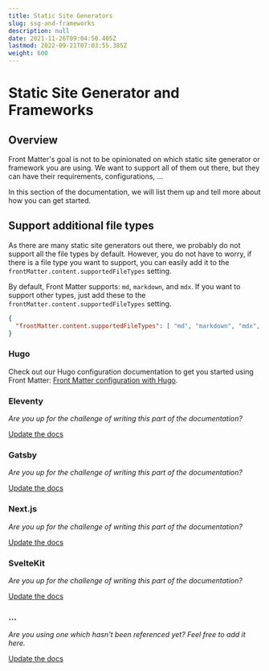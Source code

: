 ```yaml
---
title: Static Site Generators
slug: ssg-and-frameworks
description: null
date: 2021-11-26T09:04:50.405Z
lastmod: 2022-09-21T07:03:55.385Z
weight: 600
---
```


# Static Site Generator and Frameworks

## Overview

Front Matter's goal is not to be opinionated on which static site generator or framework you are
using. We want to support all of them out there, but they can have their requirements,
configurations, ...

In this section of the documentation, we will list them up and tell more about how you can get started.

## Support additional file types

As there are many static site generators out there, we probably do not support all the file types by
default. However, you do not have to worry, if there is a file type you want to support, you can
easily add it to the `frontMatter.content.supportedFileTypes` setting.

By default, Front Matter supports: `md`, `markdown`, and `mdx`. If you want to support other types,
just add these to the `frontMatter.content.supportedFileTypes` setting.

```json
{
  "frontMatter.content.supportedFileTypes": [ "md", "markdown", "mdx", "svx" ]
}
```

### Hugo

Check out our Hugo configuration documentation to get you started using Front Matter:
[Front Matter configuration with Hugo][01].

### Eleventy

_Are you up for the challenge of writing this part of the documentation?_

[Update the docs][02]

### Gatsby

_Are you up for the challenge of writing this part of the documentation?_

[Update the docs][02]

### Next.js

_Are you up for the challenge of writing this part of the documentation?_

[Update the docs][02]

### SvelteKit

_Are you up for the challenge of writing this part of the documentation?_

[Update the docs][02]

<!-- markdownlint-disable-next-line MD026 -->
### ...

_Are you using one which hasn't been referenced yet? Feel free to add it here._

[Update the docs][02]

<!-- Link Reference -->
[01]: /docs/ssg-and-frameworks/hugo-configuration
[02]: https://github.com/FrontMatter/web-documentation-nextjs/edit/main/content/docs/ssg.md
